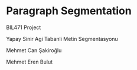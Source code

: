 # Paragraph Segmentation
BIL471 Project

Yapay Sinir Agi Tabanli Metin Segmentasyonu

Mehmet Can Şakiroğlu

Mehmet Eren Bulut
